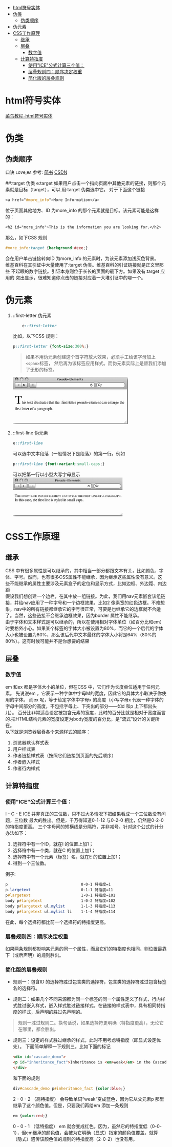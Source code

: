 <!-- TOC -->

- [html符号实体](#html%E7%AC%A6%E5%8F%B7%E5%AE%9E%E4%BD%93)
- [伪类](#%E4%BC%AA%E7%B1%BB)
    - [伪类顺序](#%E4%BC%AA%E7%B1%BB%E9%A1%BA%E5%BA%8F)
- [伪元素](#%E4%BC%AA%E5%85%83%E7%B4%A0)
- [CSS工作原理](#css%E5%B7%A5%E4%BD%9C%E5%8E%9F%E7%90%86)
    - [继承](#%E7%BB%A7%E6%89%BF)
    - [层叠](#%E5%B1%82%E5%8F%A0)
        - [数字值](#%E6%95%B0%E5%AD%97%E5%80%BC)
    - [计算特指度](#%E8%AE%A1%E7%AE%97%E7%89%B9%E6%8C%87%E5%BA%A6)
        - [使用"ICE"公式计算三个值：](#%E4%BD%BF%E7%94%A8ice%E5%85%AC%E5%BC%8F%E8%AE%A1%E7%AE%97%E4%B8%89%E4%B8%AA%E5%80%BC%EF%BC%9A)
        - [层叠规则四：顺序决定权重](#%E5%B1%82%E5%8F%A0%E8%A7%84%E5%88%99%E5%9B%9B%EF%BC%9A%E9%A1%BA%E5%BA%8F%E5%86%B3%E5%AE%9A%E6%9D%83%E9%87%8D)
        - [简化版的层叠规则](#%E7%AE%80%E5%8C%96%E7%89%88%E7%9A%84%E5%B1%82%E5%8F%A0%E8%A7%84%E5%88%99)

<!-- /TOC -->

# html符号实体

[菜鸟教程-html符号实体](http://www.runoob.com/tags/html-symbols.html)
[](http://turner.faculty.swau.edu/webstuff/htmlsymbols.html)
[](http://htmlhelp.com/reference/html40/entities/special.html)

# 伪类

## 伪类顺序

口诀 `L`o`V`e,`HA`
参考:
[简书](http://www.jianshu.com/p/c7d766e9dfdd)
[CSDN](http://www.cnblogs.com/xiayi/p/5350423.html)

##:target 伪类
e:target
如果用户点击一个指向页面中其他元素的链接，则那个元素就是目标（target），可以
用:target 伪类选中它。
对于下面这个链接

```css
<a href="#more_info">More Information</a>
```

位于页面其他地方、ID 为more_info 的那个元素就是目标。该元素可能是这样的：
```css
<h2 id="more_info">This is the information you are looking for.</h2>
```
那么，如下CSS 规则
```css
#more_info:target {background:#eee;}
```
会在用户单击链接转向ID 为more_info 的元素时，为该元素添加浅灰色背景。
<br>
维基百科在其引证中大量使用了:target 伪类。维基百科的引证链接就是正文里那些
不起眼的数字链接。引证本身则位于长长的页面的最下方。如果没有:target 应用的
突出显示，很难知道你点击的链接对应着一大堆引证中的哪一个。

# 伪元素

1. ::first-letter 伪元素
    ```css
        e::first-letter
    ```
    比如，以下CSS 规则：
    ```css
    p::first-letter {font-size:300%;}
    ```
    >如果不用伪元素创建这个首字符放大效果，必须手工给该字母加上`<span>`标签，
    >然后再为该标签应用样式。而伪元素实际上是替我们添加了无形的标签。

    ![](https://raw.githubusercontent.com/JayChenFE/css_review/master/Stylin_with_CSS/img/1-1.jpg)

2. ::first-line 伪元素
    ```css
    e::first-line
    ```
    可以选中文本段落（一般情况下是段落）的第一行。例如
    ```css
    p::first-line {font-variant:small-caps;}
    ```
    可以把第一行以小型大写字母显示
    ![](https://raw.githubusercontent.com/JayChenFE/css_review/master/Stylin_with_CSS/img/1-2.jpg)
# CSS工作原理
## 继承
CSS 中有很多属性是可以继承的，其中相当一部分都跟文本有关，比如颜色、字体、字号。然而，也有很多CSS属性不能继承，因为继承这些属性没有意义。这些不能继承的属性主要涉及元素盒子的定位和显示方式，比如边框、外边距、内边距
<br>
假设我们想创建一个边栏，在其中放一组链接。为此，我们用nav元素嵌套该组链接，并给nav应用了一种字号和一个边框效果，比如2 像素宽的红色边框。不难想象，nav中的所有链接都继承它的字号很正常，可要是也继承它的边框就不合适了。当然，这些链接不会继承边框效果，因为border 属性不能继承。
<br>
由于字体和文本样式是可以继承的，所以在使用相对字体单位（如百分比和em）时要格外小心。如果某个标签的字体大小被设置为80%，而它的一个后代的字体大小也被设置为80%，那么该后代中文本最终的字体大小将是64%（80%的80%）。这有时候可能并不是你想要的结果
## 层叠
### 数字值
em 和ex 都是字体大小的单位，但在CSS 中，它们作为长度单位适用于任何元素。
先说说em ，它表示一种字体中字母M的宽度，因此它的具体大小取决于你使用的字体。
而ex 呢，等于给定字体中字母x 的高度（小写字母x 代表一种字体的字母中间部分的高度，不包括字母上、下突出的部分——如d 和p 上下都出头儿）。
百分比非常适合设定被包含元素的宽度，此时的百分比就是相对于宽度而言的.把HTML结构元素的宽度设定为body宽度的百分比，是“流式”设计的关键所在。
<br>
以下就是浏览器层叠各个来源样式的顺序：

1. 浏览器默认样式表
2. 用户样式表
3. 作者链接样式表（按照它们链接到页面的先后顺序）
4. 作者嵌入样式
5. 作者行内样式

## 计算特指度

### 使用"ICE"公式计算三个值：

I - C - E
ICE 并非真正的三位数，只不过大多情况下把结果看成一个三位数没有问题，三位数
最大的胜出。但是，千万得知道0-1-12 与0-2-0 相比，仍然是0-2-0 的特指度更高。
三个字母间的短横线是分隔符，并非减号。针对这个公式的计分办法如下：

1. 选择符中有一个ID，就在I 的位置上加1；
2. 选择符中有一个类，就在C 的位置上加1；
3. 选择符中有一个元素（标签）名，就在E 的位置上加1；
4. 得到一个三位数。

例子:

```css
p                                0-0-1 特指度=1
p.largetext                      0-1-1 特指度=11
p#largetext                      1-0-1 特指度=101
body p#largetext                 1-0-2 特指度=102
body p#largetext ul.mylist       1-1-3 特指度=113
body p#largetext ul.mylist li    1-1-4 特指度=114
```

在此，每个选择符都比前一个选择符的特指度更高。

### 层叠规则四：顺序决定权重

如果两条规则都影响某元素的同一个属性，而且它们的特指度也相同，则位置最靠下（或后声明）的规则胜出。

### 简化版的层叠规则

- 规则一：包含ID 的选择符胜过包含类的选择符，包含类的选择符胜过包含标签名的选择符。

- 规则二：如果几个不同来源都为同一个标签的同一个属性定义了样式，行内样式胜过嵌入样式，嵌入样式胜过链接样式。在链接的样式表中，具有相同特指度的样式，后声明的胜过先声明的。

>规则一胜过规则二。换句话说，如果选择符更明确（特指度更高），无论它在哪里，都会胜出。

- 规则三：设定的样式胜过继承的样式，此时不用考虑特指度（即显式设定优先）。
    下面简单解释一下规则三。比如下面的标记

    ```html
    <div id="cascade_demo">
    <p id="inheritance_fact">Inheritance is <em>weak</em> in the Cascade</p>
    </div>
    ```
    和下面的规则
    ```css
    div#cascade_demo p#inheritance_fact {color:blue;}
    ```
    2 - 0 - 2 （高特指度）    会导致单词“weak”变成蓝色，因为它从父元素p 那里继承了这个颜色值。但是，只要我们再给em 添加一条规则
    ```css
    em {color:red;}
    ```
    0 - 0 - 1 （低特指度）
    em 就会变成红色。因为，虽然它的特指度低（0-0-1），但em继承的颜色值，会被为它明确（显式）指定的颜色值覆盖，就算（隐式）遗传该颜色值的规则的特指度高（2-0-2）也没有用。
